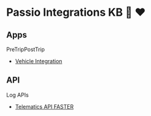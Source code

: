 # Passio Integrations KB :bus: :heart:

## Apps

PreTripPostTrip
- [Vehicle Integration](https://passio.github.io/Apps/PreTripPostTrip/VehicleIntegrations)


## API

Log APIs
- [Telematics API FASTER](https://passio.github.io/API/TelematicsAPI/FASTER)
